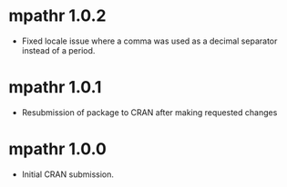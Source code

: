 # mpathr 1.0.2
* Fixed locale issue where a comma was used as a decimal separator instead of a period.

# mpathr 1.0.1
* Resubmission of package to CRAN after making requested changes

# mpathr 1.0.0
* Initial CRAN submission.
